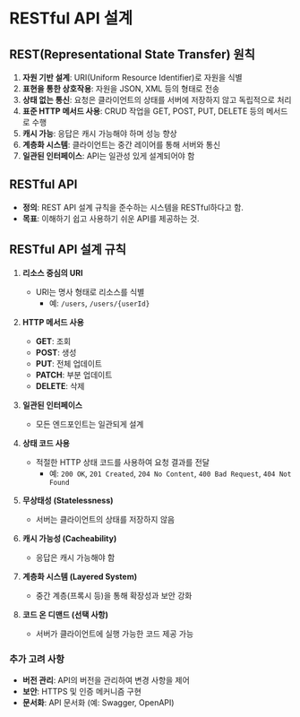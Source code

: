 # RESTful API 설계

## REST(Representational State Transfer) 원칙

1. **자원 기반 설계**: URI(Uniform Resource Identifier)로 자원을 식별
2. **표현을 통한 상호작용**: 자원을 JSON, XML 등의 형태로 전송
3. **상태 없는 통신**: 요청은 클라이언트의 상태를 서버에 저장하지 않고 독립적으로 처리
4. **표준 HTTP 메서드 사용**: CRUD 작업을 GET, POST, PUT, DELETE 등의 메서드로 수행
5. **캐시 가능**: 응답은 캐시 가능해야 하며 성능 향상
6. **계층화 시스템**: 클라이언트는 중간 레이어를 통해 서버와 통신
7. **일관된 인터페이스**: API는 일관성 있게 설계되어야 함

## RESTful API

- **정의**: REST API 설계 규칙을 준수하는 시스템을 RESTful하다고 함.
- **목표**: 이해하기 쉽고 사용하기 쉬운 API를 제공하는 것.

## RESTful API 설계 규칙

1. **리소스 중심의 URI**
   - URI는 명사 형태로 리소스를 식별
     - 예: `/users`, `/users/{userId}`

2. **HTTP 메서드 사용**
   - **GET**: 조회
   - **POST**: 생성
   - **PUT**: 전체 업데이트
   - **PATCH**: 부분 업데이트
   - **DELETE**: 삭제

3. **일관된 인터페이스**
   - 모든 엔드포인트는 일관되게 설계

4. **상태 코드 사용**
   - 적절한 HTTP 상태 코드를 사용하여 요청 결과를 전달
     - 예: `200 OK`, `201 Created`, `204 No Content`, `400 Bad Request`, `404 Not Found`

5. **무상태성 (Statelessness)**
   - 서버는 클라이언트의 상태를 저장하지 않음

6. **캐시 가능성 (Cacheability)**
   - 응답은 캐시 가능해야 함

7. **계층화 시스템 (Layered System)**
   - 중간 계층(프록시 등)을 통해 확장성과 보안 강화

8. **코드 온 디맨드 (선택 사항)**
   - 서버가 클라이언트에 실행 가능한 코드 제공 가능

### 추가 고려 사항

- **버전 관리**: API의 버전을 관리하여 변경 사항을 제어
- **보안**: HTTPS 및 인증 메커니즘 구현
- **문서화**: API 문서화 (예: Swagger, OpenAPI)
